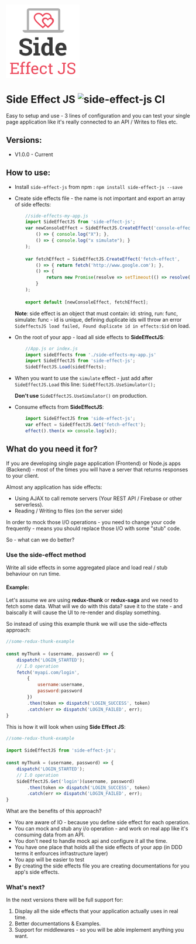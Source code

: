 ![](https://github.com/eladbash/side-effect-emulator/blob/master/logo.png)
# Side Effect JS ![side-effect-js CI](https://github.com/eladbash/side-effect-emulator/workflows/side-effect-js%20CI/badge.svg)
Easy to setup and use - 3 lines of configuration and you can test your single page application like it's really connected to an API / Writes to files etc.

## Versions:
* V1.0.0 - Current

## How to use:
* Install `side-effect-js` from npm : `npm install side-effect-js --save`
* Create side effects file - the name is not important and export an array of side effects:
	```javascript
		//side-effects-my-app.js
		import SideEffectJS from 'side-effect-js';
		var newConsoleEffect = SideEffectJS.CreateEffect('console-effect',
			() => { console.log("X"); },
			() => { console.log("x simulate"); }
		);

		var fetchEffect = SideEffectJS.CreateEffect('fetch-effect',
			() => { return fetch('http://www.google.com'); },
			() => {
				return new Promise(resolve => setTimeout(() => resolve("google test"), 2000));
			}
		);

		export default [newConsoleEffect, fetchEffect];
	```
	**Note**: side effect is an object that must contain: id: string, run: func, simulate: func - id is unique, defining duplicate ids will throw an error `SideffectsJS load failed, Found duplicate id in effects:$id` on load.
	

* On the root of your app - load all side effects to **SideEffectJS**:
	```javascript
		//App.js or index.js
		import sideEffects from './side-effects-my-app.js'
		import SideEffectJS from 'side-effect-js';
		SideEffectJS.Load(sideEffects);
	```

* When you want to use the `simulate` effect - just add after `SideEffectJS.Load` this line: `SideEffectJS.UseSimulator();
`

	 **Don't use** `SideEffectJS.UseSimulator()` on production.

* Consume effects from **SideEffectJS**: 
	```javascript
		import SideEffectJS from 'side-effect-js';
		var effect = SideEffectJS.Get('fetch-effect');
		effect().then(x => console.log(x));
	```
## What do you need it for?
If you are developing single page application (Frontend) or Node.js apps (Backend) - most of the times you will have a server that returns responses to your client.

Almost any application has side effects:

* Using AJAX to call remote servers (Your REST API / Firebase or other serverless).
* Reading / Writing to files (on the server side)

In order to mock those I/O operations - you need to change your code frequently - means you should replace those I/O with some "stub" code.

So - what can we do better?

### Use the side-effect method
Write all side effects in some aggregated place and load real / stub behaviour on run time.

#### Example:

Let's assume we are using **redux-thunk** or **redux-saga** and we need to fetch some data.
What will we do with this data? save it to the state - and baiscally it will cause the UI to re-render and display something. 

So instead of using this example thunk we will use the side-effects approach:
```javascript
//some-redux-thunk-example

const myThunk = (username, password) => {
	dispatch('LOGIN_STARTED');
	// I.O operation
	fetch('myapi.com/login',
		{
			username:username,
			password:password
		})
		.then(token => dispatch('LOGIN_SUCCESS', token)
		.catch(err => dispatch('LOGIN_FAILED', err);
}
```

This is how it will look when using **Side Effect JS**:
```javascript
//some-redux-thunk-example

import SideEffectJS from 'side-effect-js';

const myThunk = (username, password) => {
	dispatch('LOGIN_STARTED');
	// I.O operation
	SideEffectJS.Get('login')(username, password)
		.then(token => dispatch('LOGIN_SUCCESS', token)
		.catch(err => dispatch('LOGIN_FAILED', err);
}
```

What are the benefits of this approach?

* You are aware of IO - because you define side effect for each operation.
* You can mock and stub any i/o operation - and work on real app like it's consuming data from an API.
* You don't need to handle mock api and configure it all the time.
* You have one place that holds all the side effects of your app (in DDD terms it enfources infrastructure layer)
* You app will be easier to test 
* By creating the side effects file you are creating documentations for you app's side effects.

### What's next?
In the next versions there will be full support for:

1. Display all the side effects that your application actually uses in real time.
2. Better documentations & Examples.
3. Support for middlewares - so you will be able implement anything you want.
